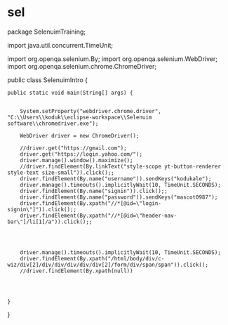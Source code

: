 # sel
package SelenuimTraining;

import java.util.concurrent.TimeUnit;

import org.openqa.selenium.By;
import org.openqa.selenium.WebDriver;
import org.openqa.selenium.chrome.ChromeDriver;

public class SelenuimIntro {

	public static void main(String[] args) {
	
	
		System.setProperty("webdriver.chrome.driver", "C:\\Users\\koduk\\eclipse-workspace\\Selenuim software\\chromedriver.exe");
	
		WebDriver driver = new ChromeDriver();
		
		//driver.get("https://gmail.com");
		driver.get("https://login.yahoo.com/");
		driver.manage().window().maximize();
		//driver.findElement(By.linkText("style-scope yt-button-renderer style-text size-small")).click();;
		driver.findElement(By.name("username")).sendKeys("kodukale");
		driver.manage().timeouts().implicitlyWait(10, TimeUnit.SECONDS);
		driver.findElement(By.name("signin")).click();;
		driver.findElement(By.name("password")).sendKeys("mascot0987");
		driver.findElement(By.xpath("//*[@id=\"login-signin\"]")).click();;
		driver.findElement(By.xpath("//*[@id=\"header-nav-bar\"]/li[1]/a")).click();;
		
		
		
		
		driver.manage().timeouts().implicitlyWait(10, TimeUnit.SECONDS);
		driver.findElement(By.xpath("/html/body/div/c-wiz/div[2]/div/div/div/div/div[2]/form/div/span/span")).click();
		//driver.findElement(By.xpath(null))
		
		
		
		
	}

}
